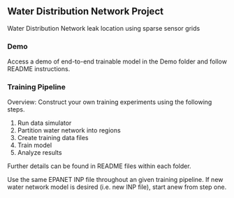 ## Water Distribution Network Project
Water Distribution Network leak location using sparse sensor grids

### Demo
Access a demo of end-to-end trainable model in the Demo folder and follow README instructions.

### Training Pipeline
Overview: Construct your own training experiments using the following steps.  
1) Run data simulator  
2) Partition water network into regions  
3) Create training data files  
4) Train model  
5) Analyze results  

Further details can be found in README files within each folder.

Use the same EPANET INP file throughout an given training pipeline.  If new water network model is desired (i.e. new INP file), start anew from step one.  
